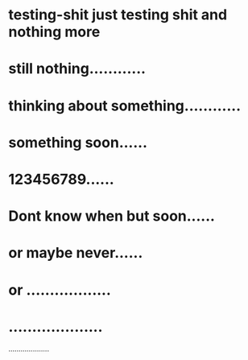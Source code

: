 # testing-shit just testing shit and  nothing more
# still nothing............
# thinking about something............
# something soon......
# 123456789......
# Dont know when but soon......
# or maybe never......
# or ..................
# ....................
....................
